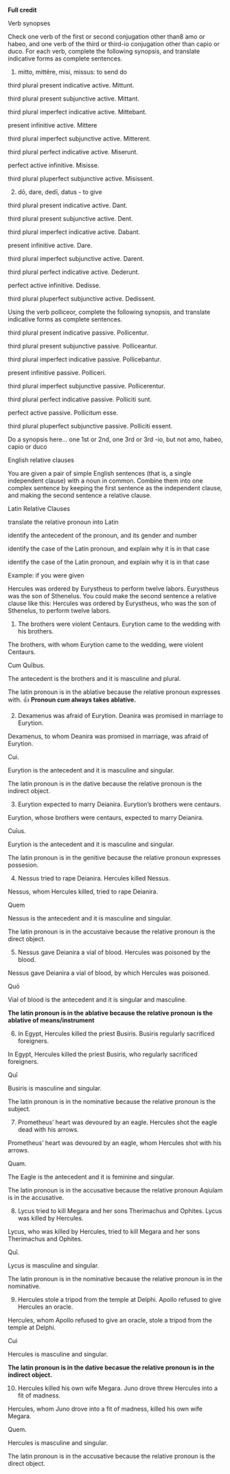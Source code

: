 **Full credit**



Verb synopses

Check one verb of the first or second conjugation other than8 amo or habeo, and one verb of the third or third-io conjugation other than capio or duco. For each verb, complete the following synopsis, and translate indicative forms as complete sentences.

1. mitto, mittĕre, misi, missus: to send do

third plural present indicative active. Mittunt.

third plural present subjunctive active. Mittant.

third plural imperfect indicative active. Mittebant.

present infinitive active. Mittere

third plural imperfect subjunctive active. Mitterent.

third plural perfect indicative active. Miserunt.

perfect active infinitive. Misisse.

third plural pluperfect subjunctive active. Misissent.

2. dō, dare, dedī, datus - to give

third plural present indicative active. Dant.

third plural present subjunctive active. Dent.

third plural imperfect indicative active. Dabant.

present infinitive active. Dare.

third plural imperfect subjunctive active. Darent.

third plural perfect indicative active. Dederunt.

perfect active infinitive. Dedisse.

third plural pluperfect subjunctive active. Dedissent.


Using the verb polliceor, complete the following synopsis, and translate indicative forms as complete sentences.

third plural present indicative passive. Pollicentur.

third plural present subjunctive passive. Polliceantur.

third plural imperfect indicative passive. Pollicebantur.

present infinitive passive. Polliceri.

third plural imperfect subjunctive passive. Pollicerentur.

third plural perfect indicative passive. Polliciti sunt.

perfect active passive. Pollicitum esse.

third plural pluperfect subjunctive passive. Polliciti essent.

Do a synopsis here… one 1st or 2nd, one 3rd or 3rd -io, but not amo, habeo, capio or duco

English relative clauses

You are given a pair of simple English sentences (that is, a single independent clause) with a noun in common. Combine them into one complex sentence by keeping the first sentence as the independent clause, and making the second sentence a relative clause.

Latin Relative Clauses

translate the relative pronoun into Latin

identify the antecedent of the pronoun, and its gender and number

identify the case of the Latin pronoun, and explain why it is in that case

identify the case of the Latin pronoun, and explain why it is in that case

Example: if you were given

Hercules was ordered by Eurystheus to perform twelve labors. Eurystheus was the son of Sthenelus. You could make the second sentence a relative clause like this:
Hercules was ordered by Eurystheus, who was the son of Sthenelus, to perform twelve labors.

1. The brothers were violent Centaurs. Eurytion came to the wedding with his brothers.

The brothers, with whom Eurytion came to the wedding, were violent Centaurs.

Cum Quībus.

The antecedent is the brothers and it is masculine and plural.

The latin pronoun is in the ablative because the relative pronoun expresses with. 👍 **Pronoun *cum* always takes ablative.**

2. Dexamenus was afraid of Eurytion. Deanira was promised in marriage to Eurytion.

Dexamenus, to whom Deanira was promised in marriage, was afraid of Eurytion.

Cui.

Eurytion is the antecedent and it is masculine and singular.

The latin pronoun is in the dative because the relative pronoun is the indirect object.

3. Eurytion expected to marry Deianira. Eurytion’s brothers were centaurs.

Eurytion, whose brothers were centaurs, expected to marry Deianira.

Cuīus.

Eurytion is the antecedent and it is masculine and singular.

The latin pronoun is in the genitive because the relative pronoun expresses possesion.

4. Nessus tried to rape Deianira. Hercules killed Nessus.

Nessus, whom Hercules killed, tried to rape Deianira.

Quem

Nessus is the antecedent and it is masculine and singular.

The latin pronoun is in the accustaive because the relative pronoun is the direct object.

5. Nessus gave Deianira a vial of blood. Hercules was poisoned by the blood.

Nessus gave Deianira a vial of blood, by which Hercules was poisoned.

Quō

Vial of blood is the antecedent and it is singular and masculine.

**The latin pronoun is in the ablative because the relative pronoun is the ablative of means/instrument**

6. In Egypt, Hercules killed the priest Busiris. Busiris regularly sacrificed foreigners.

In Egypt, Hercules killed the priest Busiris, who regularly sacrificed foreigners.

Quī

Busiris is masculine and singular.

The latin pronoun is in the nominative because the relative pronoun is the subject.

7. Prometheus’ heart was devoured by an eagle. Hercules shot the eagle dead with his arrows.

Prometheus’ heart was devoured by an eagle, whom Hercules shot with his arrows.

Quam.

The Eagle is the antecedent and it is feminine and singular.

The latin pronoun is in the accusative because the relative pronoun Aqiulam is in the accusative.

8. Lycus tried to kill Megara and her sons Therimachus and Ophites. Lycus was killed by Hercules.

Lycus, who was killed by Hercules, tried to kill Megara and her sons Therimachus and Ophites.

Quī.

Lycus is masculine and singular.

The latin pronoun is in the nominative because the relative pronoun is in the nominative.

9. Hercules stole a tripod from the temple at Delphi. Apollo refused to give Hercules an oracle.

Hercules, whom Apollo refused to give an oracle, stole a tripod from the temple at Delphi.

Cui

Hercules is masculine and singular.

**The latin pronoun is in the dative becasue the relative pronoun is in the indirect object.**

10. Hercules killed his own wife Megara. Juno drove threw Hercules into a fit of madness.

Hercules, whom Juno drove into a fit of madness, killed his own wife Megara.

Quem.

Hercules is masculine and singular.

The latin pronoun is in the accusative because the relative pronoun is the direct object.

